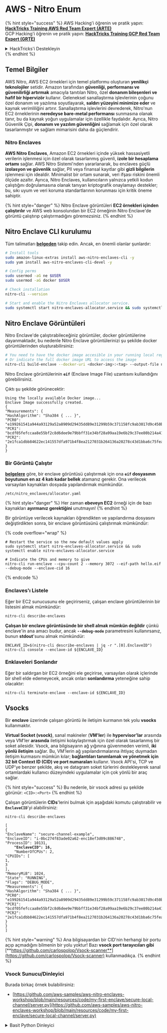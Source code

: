 # AWS - Nitro Enum

{% hint style="success" %}
AWS Hacking'i öğrenin ve pratik yapın:<img src="../../../../.gitbook/assets/image (1) (1).png" alt="" data-size="line">[**HackTricks Training AWS Red Team Expert (ARTE)**](https://training.hacktricks.xyz/courses/arte)<img src="../../../../.gitbook/assets/image (1) (1).png" alt="" data-size="line">\
GCP Hacking'i öğrenin ve pratik yapın: <img src="../../../../.gitbook/assets/image (2).png" alt="" data-size="line">[**HackTricks Training GCP Red Team Expert (GRTE)**<img src="../../../../.gitbook/assets/image (2).png" alt="" data-size="line">](https://training.hacktricks.xyz/courses/grte)

<details>

<summary>HackTricks'i Destekleyin</summary>

* [**abonelik planlarını**](https://github.com/sponsors/carlospolop) kontrol edin!
* **💬 [**Discord grubuna**](https://discord.gg/hRep4RUj7f) veya [**telegram grubuna**](https://t.me/peass) katılın ya da **Twitter'da** 🐦 [**@hacktricks\_live**](https://twitter.com/hacktricks\_live)** bizi takip edin.**
* **Hacking ipuçlarını paylaşmak için** [**HackTricks**](https://github.com/carlospolop/hacktricks) ve [**HackTricks Cloud**](https://github.com/carlospolop/hacktricks-cloud) github reposuna PR gönderin.

</details>
{% endhint %}

## Temel Bilgiler

AWS Nitro, AWS EC2 örnekleri için temel platformu oluşturan **yenilikçi teknolojiler** setidir. Amazon tarafından **güvenliği, performansı ve güvenilirliği artırmak** amacıyla tanıtılan Nitro, özel **donanım bileşenleri ve hafif bir hipervizör** kullanır. Geleneksel sanallaştırma işlevlerinin çoğunu özel donanım ve yazılıma soyutlayarak, **saldırı yüzeyini minimize eder** ve kaynak verimliliğini artırır. Sanallaştırma işlevlerini devrederek, Nitro'nun EC2 örneklerinin **neredeyse bare-metal performansı** sunmasına olanak tanır, bu da kaynak yoğun uygulamalar için özellikle faydalıdır. Ayrıca, Nitro Güvenlik Çipi, **donanım ve yazılım güvenliğini** sağlamak için özel olarak tasarlanmıştır ve sağlam mimarisini daha da güçlendirir.

### Nitro Enclaves

**AWS Nitro Enclaves**, Amazon EC2 örnekleri içinde yüksek hassasiyetli verilerin işlenmesi için özel olarak tasarlanmış güvenli, **izole bir hesaplama ortamı** sağlar. AWS Nitro Sistemi'nden yararlanarak, bu enclaves güçlü **izolasyon ve güvenlik** sağlar, PII veya finansal kayıtlar gibi **gizli bilgilerin** işlenmesi için idealdir. Minimalist bir ortam sunarak, veri ifşası riskini önemli ölçüde azaltır. Ayrıca, Nitro Enclaves, kullanıcıların yalnızca yetkili kodun çalıştığını doğrulamasına olanak tanıyan kriptografik onaylamayı destekler; bu, sıkı uyum ve veri koruma standartlarının korunması için kritik öneme sahiptir.

{% hint style="danger" %}
Nitro Enclave görüntüleri **EC2 örnekleri içinden çalıştırılır** ve AWS web konsolundan bir EC2 örneğinin Nitro Enclave'de görüntü çalıştırıp çalıştırmadığını göremezsiniz.
{% endhint %}

## Nitro Enclave CLI kurulumu

Tüm talimatları [**belgeden**](https://catalog.us-east-1.prod.workshops.aws/event/dashboard/en-US/workshop/1-my-first-enclave/1-1-nitro-enclaves-cli#run-connect-and-terminate-the-enclave) takip edin. Ancak, en önemli olanlar şunlardır:
```bash
# Install tools
sudo amazon-linux-extras install aws-nitro-enclaves-cli -y
sudo yum install aws-nitro-enclaves-cli-devel -y

# Config perms
sudo usermod -aG ne $USER
sudo usermod -aG docker $USER

# Check installation
nitro-cli --version

# Start and enable the Nitro Enclaves allocator service.
sudo systemctl start nitro-enclaves-allocator.service && sudo systemctl enable nitro-enclaves-allocator.service
```
## Nitro Enclave Görüntüleri

Nitro Enclave'de çalıştırabileceğiniz görüntüler, docker görüntülerine dayanmaktadır, bu nedenle Nitro Enclave görüntülerinizi şu şekilde docker görüntülerinden oluşturabilirsiniz:
```bash
# You need to have the docker image accesible in your running local registry
# Or indicate the full docker image URL to access the image
nitro-cli build-enclave --docker-uri <docker-img>:<tag> --output-file nitro-img.eif
```
Nitro Enclave görüntülerinin **`eif`** (Enclave Image File) uzantısını kullandığını görebilirsiniz.

Çıktı şu şekilde görünecektir:
```
Using the locally available Docker image...
Enclave Image successfully created.
{
"Measurements": {
"HashAlgorithm": "Sha384 { ... }",
"PCR0": "e199261541a944a93129a52a8909d29435dd89e31299b59c371158fc9ab3017d9c450b0a580a487e330b4ac691943284",
"PCR1": "bcdf05fefccaa8e55bf2c8d6dee9e79bbff31e34bf28a99aa19e6b29c37ee80b214a414b7607236edf26fcb78654e63f",
"PCR2": "2e1fca1dbb84622ec141557dfa971b4f8ea2127031b264136a20278c43d1bba6c75fea286cd4de9f00450b6a8db0e6d3"
}
}
```
### Bir Görüntü Çalıştır

[**belgelere**](https://catalog.us-east-1.prod.workshops.aws/event/dashboard/en-US/workshop/1-my-first-enclave/1-1-nitro-enclaves-cli#run-connect-and-terminate-the-enclave) göre, bir enclave görüntüsü çalıştırmak için ona **`eif` dosyasının boyutunun en az 4 katı kadar bellek** atamanız gerekir. Ona verilecek varsayılan kaynakları dosyada yapılandırmak mümkündür.
```shell
/etc/nitro_enclaves/allocator.yaml
```
{% hint style="danger" %}
Her zaman **ebeveyn EC2** örneği için de bazı kaynakları **ayırmanız gerektiğini** unutmayın!
{% endhint %}

Bir görüntüye verilecek kaynakları öğrendikten ve yapılandırma dosyasını değiştirdikten sonra, bir enclave görüntüsünü çalıştırmak mümkündür:

{% code overflow="wrap" %}
```shell
# Restart the service so the new default values apply
sudo systemctl start nitro-enclaves-allocator.service && sudo systemctl enable nitro-enclaves-allocator.service

# Indicate the CPUs and memory to give
nitro-cli run-enclave --cpu-count 2 --memory 3072 --eif-path hello.eif --debug-mode --enclave-cid 16
```
{% endcode %}

### Enclaves'ı Listele

Eğer bir EC2 sunucusunu ele geçirirseniz, çalışan enclave görüntülerinin bir listesini almak mümkündür:
```bash
nitro-cli describe-enclaves
```
**Çalışan bir enclave görüntüsünde bir shell almak mümkün değildir** çünkü enclave'in ana amacı budur, ancak **`--debug-mode`** parametresini kullanırsanız, bunun **stdout**'sunu almak mümkündür:
```shell
ENCLAVE_ID=$(nitro-cli describe-enclaves | jq -r ".[0].EnclaveID")
nitro-cli console --enclave-id ${ENCLAVE_ID}
```
### Enklaveleri Sonlandır

Eğer bir saldırgan bir EC2 örneğini ele geçirirse, varsayılan olarak içlerinde bir shell elde edemeyecek, ancak onları **sonlandırma** yeteneğine sahip olacaktır:
```shell
nitro-cli terminate-enclave --enclave-id ${ENCLAVE_ID}
```
## Vsocks

Bir **enclave** üzerinde çalışan görüntü ile iletişim kurmanın tek yolu **vsocks** kullanmaktır.

**Virtual Socket (vsock)**, sanal makineler (**VM'ler**) ile **hypervisor'lar** arasında veya VM'ler **arasında** iletişimi kolaylaştırmak için özel olarak tasarlanmış bir soket ailesidir. Vsock, ana bilgisayarın ağ yığınına güvenmeden verimli, **iki yönlü iletişim** sağlar. Bu, VM'lerin ağ yapılandırmalarına ihtiyaç duymadan iletişim kurmasını mümkün kılar; **bağlantıları tanımlamak ve yönetmek için 32 bit Context ID (CID) ve port numaraları** kullanır. Vsock API'si, TCP ve UDP'ye benzer şekilde, akış ve datagram soket türlerini destekleyerek sanal ortamlardaki kullanıcı düzeyindeki uygulamalar için çok yönlü bir araç sağlar.

{% hint style="success" %}
Bu nedenle, bir vsock adresi şu şekilde görünür: `<CID>:<Port>`
{% endhint %}

Çalışan görüntülerin **CIDs**'lerini bulmak için aşağıdaki komutu çalıştırabilir ve **`EnclaveCID`**'yi alabilirsiniz:

<pre class="language-bash"><code class="lang-bash">nitro-cli describe-enclaves

[
{
"EnclaveName": "secure-channel-example",
"EnclaveID": "i-0bc274f83ade02a62-enc18ef3d09c886748",
"ProcessID": 10131,
<strong>    "EnclaveCID": 16,
</strong>    "NumberOfCPUs": 2,
"CPUIDs": [
1,
3
],
"MemoryMiB": 1024,
"State": "RUNNING",
"Flags": "DEBUG_MODE",
"Measurements": {
"HashAlgorithm": "Sha384 { ... }",
"PCR0": "e199261541a944a93129a52a8909d29435dd89e31299b59c371158fc9ab3017d9c450b0a580a487e330b4ac691943284",
"PCR1": "bcdf05fefccaa8e55bf2c8d6dee9e79bbff31e34bf28a99aa19e6b29c37ee80b214a414b7607236edf26fcb78654e63f",
"PCR2": "2e1fca1dbb84622ec141557dfa971b4f8ea2127031b264136a20278c43d1bba6c75fea286cd4de9f00450b6a8db0e6d3"
}
}
]
</code></pre>

{% hint style="warning" %}
Ana bilgisayardan bir CID'nin herhangi bir portu açıp açmadığını bilmenin bir yolu yoktur! Bazı **vsock port tarayıcıları gibi** [**https://github.com/carlospolop/Vsock-scanner**](https://github.com/carlospolop/Vsock-scanner) kullanmadıkça.
{% endhint %}

### Vsock Sunucu/Dinleyici

Burada birkaç örnek bulabilirsiniz:

* [https://github.com/aws-samples/aws-nitro-enclaves-workshop/blob/main/resources/code/my-first-enclave/secure-local-channel/server.py](https://github.com/aws-samples/aws-nitro-enclaves-workshop/blob/main/resources/code/my-first-enclave/secure-local-channel/server.py)

<details>

<summary>Basit Python Dinleyici</summary>
```python
#!/usr/bin/env python3

# From
https://medium.com/@F.DL/understanding-vsock-684016cf0eb0

import socket

CID = socket.VMADDR_CID_HOST
PORT = 9999

s = socket.socket(socket.AF_VSOCK, socket.SOCK_STREAM)
s.bind((CID, PORT))
s.listen()
(conn, (remote_cid, remote_port)) = s.accept()

print(f"Connection opened by cid={remote_cid} port={remote_port}")

while True:
buf = conn.recv(64)
if not buf:
break

print(f"Received bytes: {buf}")
```
</details>
```bash
# Using socat
socat VSOCK-LISTEN:<port>,fork EXEC:"echo Hello from server!"
```
### Vsock İstemcisi

Örnekler:

* [https://github.com/aws-samples/aws-nitro-enclaves-workshop/blob/main/resources/code/my-first-enclave/secure-local-channel/client.py](https://github.com/aws-samples/aws-nitro-enclaves-workshop/blob/main/resources/code/my-first-enclave/secure-local-channel/client.py)

<details>

<summary>Basit Python İstemcisi</summary>
```python
#!/usr/bin/env python3

#From https://medium.com/@F.DL/understanding-vsock-684016cf0eb0

import socket

CID = socket.VMADDR_CID_HOST
PORT = 9999

s = socket.socket(socket.AF_VSOCK, socket.SOCK_STREAM)
s.connect((CID, PORT))
s.sendall(b"Hello, world!")
s.close()
```
</details>
```bash
# Using socat
echo "Hello, vsock!" | socat - VSOCK-CONNECT:3:5000
```
### Vsock Proxy

Araç vsock-proxy, başka bir adresle bir vsock proxy'sini proxy'lemenizi sağlar, örneğin:
```bash
vsock-proxy 8001 ip-ranges.amazonaws.com 443 --config your-vsock-proxy.yaml
```
Bu, **vsock'taki yerel port 8001'i** `ip-ranges.amazonaws.com:443` adresine yönlendirecek ve **`your-vsock-proxy.yaml`** dosyası, `ip-ranges.amazonaws.com:443` adresine erişimi sağlayan bu içeriğe sahip olabilir:
```yaml
allowlist:
- {address: ip-ranges.amazonaws.com, port: 443}
```
EC2 ana bilgisayarı tarafından kullanılan vsock adreslerini (**`<CID>:<Port>`**) görmek mümkündür (not: `3:8001`, 3 CID ve 8001 portudur):

{% code overflow="wrap" %}
```bash
sudo ss -l -p -n | grep v_str
v_str LISTEN 0      0                                                                              3:8001                   *:*     users:(("vsock-proxy",pid=9458,fd=3))
```
{% endcode %}

## Nitro Enclave Atestasyonu & KMS

Nitro Enclaves SDK, bir enclave'in Nitro **Hypervisor**'dan **kriptografik olarak imzalanmış bir atestasyon belgesi** talep etmesine olanak tanır; bu belge, o enclave'e özgü **benzersiz ölçümler** içerir. Bu ölçümler, **hash'ler ve platform yapılandırma kayıtları (PCR'ler)** dahil olmak üzere, atestasyon sürecinde **enclave'in kimliğini kanıtlamak** ve **harici hizmetlerle güven inşa etmek** için kullanılır. Atestasyon belgesi genellikle PCR0, PCR1 ve PCR2 gibi değerler içerir; bunlar daha önce bir enclave EIF oluştururken ve kaydederken karşılaştığınız değerlerdir.

[**docs**](https://catalog.us-east-1.prod.workshops.aws/event/dashboard/en-US/workshop/1-my-first-enclave/1-3-cryptographic-attestation#a-unique-feature-on-nitro-enclaves) sayfasından, bu PCR değerleri:

<table><thead><tr><th width="97">PCR</th><th width="221">Hash of ...</th><th>Açıklama</th></tr></thead><tbody><tr><td>PCR0</td><td>Enclave görüntü dosyası</td><td>Görüntü dosyasının içeriklerinin kesintisiz bir ölçümü, bölüm verileri olmadan.</td></tr><tr><td>PCR1</td><td>Linux çekirdeği ve bootstrap</td><td>Çekirdek ve boot ramfs verilerinin kesintisiz bir ölçümü.</td></tr><tr><td>PCR2</td><td>Uygulama</td><td>Kullanıcı uygulamalarının kesintisiz, sıralı bir ölçümü, boot ramfs olmadan.</td></tr><tr><td>PCR3</td><td>Ana örneğe atanan IAM rolü</td><td>Ana örneğe atanan IAM rolünün kesintisiz bir ölçümü. Atestasyon sürecinin yalnızca ana örnek doğru IAM rolüne sahip olduğunda başarılı olmasını sağlar.</td></tr><tr><td>PCR4</td><td>Ana örneğin ID'si</td><td>Ana örneğin ID'sinin kesintisiz bir ölçümü. Atestasyon sürecinin yalnızca ana örnek belirli bir örnek ID'sine sahip olduğunda başarılı olmasını sağlar.</td></tr><tr><td>PCR8</td><td>Enclave görüntü dosyası imzalama sertifikası</td><td>Enclave görüntü dosyası için belirtilen imzalama sertifikasının bir ölçümü. Atestasyon sürecinin yalnızca enclave, belirli bir sertifika ile imzalanmış bir enclave görüntü dosyasından başlatıldığında başarılı olmasını sağlar.</td></tr></tbody></table>

**Kriptografik atestasyonu** uygulamalarınıza entegre edebilir ve **AWS KMS** gibi hizmetlerle önceden oluşturulmuş entegrasyonlardan yararlanabilirsiniz. AWS KMS, **enclave atestasyonlarını doğrulayabilir** ve anahtar politikalarında atestasyona dayalı koşul anahtarları (`kms:RecipientAttestation:ImageSha384` ve `kms:RecipientAttestation:PCR`) sunar. Bu politikalar, AWS KMS'nin KMS anahtarını **yalnızca enclave'in atestasyon belgesi geçerli olduğunda** ve **belirtilen koşulları karşıladığında** kullanmasına izin verir.

{% hint style="success" %}
Debug (--debug) modundaki Enclaves, sıfırlardan (`000000000000000000000000000000000000000000000000`) oluşan PCR'lerle atestasyon belgeleri üretir. Bu nedenle, bu değerleri kontrol eden KMS politikaları başarısız olacaktır.
{% endhint %}

### PCR Atlatma

Saldırganlar açısından bakıldığında, bazı PCR'lerin enclave görüntüsünün bazı kısımlarını veya tamamını değiştirmeye izin vereceğini ve yine de geçerli olacağını unutmayın (örneğin, PCR4 yalnızca ana örneğin ID'sini kontrol eder, bu nedenle o EC2'de herhangi bir enclave görüntüsü çalıştırmak bu potansiyel PCR gereksinimini karşılayacaktır).

Bu nedenle, EC2 örneğini tehlikeye atan bir saldırgan, bu korumaları atlatmak için başka enclave görüntüleri çalıştırma yeteneğine sahip olabilir.

Her korumayı atlatmak için yeni görüntüleri nasıl değiştireceğine/oluşturacağına dair araştırma hala yapılacak.

## Referanslar

* [https://medium.com/@F.DL/understanding-vsock-684016cf0eb0](https://medium.com/@F.DL/understanding-vsock-684016cf0eb0)
* AWS'den Nitro eğitimine ait tüm bölümler: [https://catalog.us-east-1.prod.workshops.aws/event/dashboard/en-US/workshop/1-my-first-enclave/1-1-nitro-enclaves-cli](https://catalog.us-east-1.prod.workshops.aws/event/dashboard/en-US/workshop/1-my-first-enclave/1-1-nitro-enclaves-cli)

{% hint style="success" %}
AWS Hacking'i öğrenin ve pratik yapın:<img src="../../../../.gitbook/assets/image (1) (1).png" alt="" data-size="line">[**HackTricks Training AWS Red Team Expert (ARTE)**](https://training.hacktricks.xyz/courses/arte)<img src="../../../../.gitbook/assets/image (1) (1).png" alt="" data-size="line">\
GCP Hacking'i öğrenin ve pratik yapın: <img src="../../../../.gitbook/assets/image (2).png" alt="" data-size="line">[**HackTricks Training GCP Red Team Expert (GRTE)**<img src="../../../../.gitbook/assets/image (2).png" alt="" data-size="line">](https://training.hacktricks.xyz/courses/grte)

<details>

<summary>HackTricks'i Destekleyin</summary>

* [**abonelik planlarını**](https://github.com/sponsors/carlospolop) kontrol edin!
* **💬 [**Discord grubuna**](https://discord.gg/hRep4RUj7f) veya [**telegram grubuna**](https://t.me/peass) katılın ya da **Twitter'da** 🐦 [**@hacktricks\_live**](https://twitter.com/hacktricks\_live)**'i takip edin.**
* **Hacking ipuçlarını paylaşmak için [**HackTricks**](https://github.com/carlospolop/hacktricks) ve [**HackTricks Cloud**](https://github.com/carlospolop/hacktricks-cloud) github reposuna PR gönderin.**

</details>
{% endhint %}
